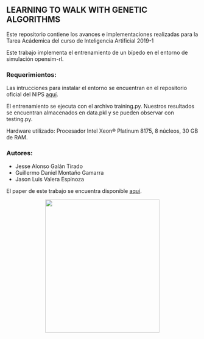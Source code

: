 ## LEARNING TO WALK WITH GENETIC ALGORITHMS
Este repositorio contiene los avances e implementaciones realizadas para la Tarea Acádemica del curso de Inteligencia Artificial 2019-1

Este trabajo implementa el entrenamiento de un bípedo en el entorno de simulación opensim-rl.

### Requerimientos:

Las intrucciones para instalar el entorno se encuentran en el repositorio oficial del NIPS [aquí](https://github.com/stanfordnmbl/osim-rl).

El entrenamiento se ejecuta con el archivo training.py. Nuestros resultados se encuentran almacenados en data.pkl y se pueden observar con testing.py.

Hardware utilizado:
Procesador Intel Xeon® Platinum 8175, 8 núcleos, 30 GB de RAM.

### Autores:
- Jesse Alonso Galán Tirado
- Guillermo Daniel Montaño Gamarra
- Jason Luis Valera Espinoza

El paper de este trabajo se encuentra disponible [aquí](extras%2FLearning%20to%20walk%20with%20genetic%20algoritms.pdf).

<p align="center">
  <img src="extras/sim.gif" height="350" width="300">
</p>
